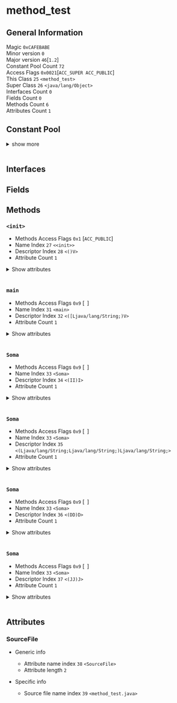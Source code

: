 # **method_test**

## **General Information**
Magic `0xCAFEBABE`  
Minor version `0`  
Major version `46`[`1.2`]  
Constant Pool Count `72`  
Access Flags `0x0021`[` ACC_SUPER ACC_PUBLIC `]  
This Class `25` `<method_test>`  
Super Class `26` `<java/lang/Object>`  
Interfaces Count `0`  
Fields Count `0`  
Methods Count `6`  
Attributes Count `1`

## **Constant Pool**  

<details>
<summary>show more</summary>  
<hr>

### [1] *CONSTANT_Methodref_info*
- Class Index `26`
- Name And Type Index `40`

### [2] *CONSTANT_Fieldref_info*
- Class Index `41`
- Class Name `<java/lang/System>`
- Name And Type Index `42`
- Name And Type `<out:Ljava/io/PrintStream;>`

### [3] *CONSTANT_Methodref_info*
- Class Index `25`
- Name And Type Index `43`

### [4] *CONSTANT_Methodref_info*
- Class Index `44`
- Name And Type Index `45`

### [5] *CONSTANT_String_info*
- String Index `46`
- String `<ab>`

### [6] *CONSTANT_String_info*
- String Index `47`
- String `<cd>`

### [7] *CONSTANT_Methodref_info*
- Class Index `25`
- Name And Type Index `48`

### [8] *CONSTANT_Methodref_info*
- Class Index `44`
- Name And Type Index `49`

### [9] *CONSTANT_Double_info*
- High Bytes `0x4041accc`
- Low Bytes `0xcccccccd`
- Double `35.35`

### [10] *Number continuation*

### [11] *CONSTANT_Double_info*
- High Bytes `0x403e5999`
- Low Bytes `0x9999999a`
- Double `30.35`

### [12] *Number continuation*

### [13] *CONSTANT_Methodref_info*
- Class Index `25`
- Name And Type Index `50`

### [14] *CONSTANT_Methodref_info*
- Class Index `44`
- Name And Type Index `51`

### [15] *CONSTANT_Long_info*
- High Bytes `0x0`
- Low Bytes `0x11e1a300`
- Long `300000000`

### [16] *Number continuation*

### [17] *CONSTANT_Long_info*
- High Bytes `0x0`
- Low Bytes `0x29b92700`
- Long `700000000`

### [18] *Number continuation*

### [19] *CONSTANT_Methodref_info*
- Class Index `25`
- Name And Type Index `52`

### [20] *CONSTANT_Methodref_info*
- Class Index `44`
- Name And Type Index `53`

### [21] *CONSTANT_Class_info*
- Name Index `54`
- Class Name `<java/lang/StringBuffer>`

### [22] *CONSTANT_Methodref_info*
- Class Index `21`
- Name And Type Index `40`

### [23] *CONSTANT_Methodref_info*
- Class Index `21`
- Name And Type Index `55`

### [24] *CONSTANT_Methodref_info*
- Class Index `21`
- Name And Type Index `56`

### [25] *CONSTANT_Class_info*
- Name Index `57`
- Class Name `<method_test>`

### [26] *CONSTANT_Class_info*
- Name Index `58`
- Class Name `<java/lang/Object>`

### [27] *CONSTANT_Utf8_info*
- Length `6`
- Bytes [ `<init>`]

### [28] *CONSTANT_Utf8_info*
- Length `3`
- Bytes [ `()V`]

### [29] *CONSTANT_Utf8_info*
- Length `4`
- Bytes [ `Code`]

### [30] *CONSTANT_Utf8_info*
- Length `15`
- Bytes [ `LineNumberTable`]

### [31] *CONSTANT_Utf8_info*
- Length `4`
- Bytes [ `main`]

### [32] *CONSTANT_Utf8_info*
- Length `22`
- Bytes [ `([Ljava/lang/String;)V`]

### [33] *CONSTANT_Utf8_info*
- Length `4`
- Bytes [ `Soma`]

### [34] *CONSTANT_Utf8_info*
- Length `5`
- Bytes [ `(II)I`]

### [35] *CONSTANT_Utf8_info*
- Length `56`
- Bytes [ `(Ljava/lang/String;Ljava/lang/String;)Ljava/lang/String;`]

### [36] *CONSTANT_Utf8_info*
- Length `5`
- Bytes [ `(DD)D`]

### [37] *CONSTANT_Utf8_info*
- Length `5`
- Bytes [ `(JJ)J`]

### [38] *CONSTANT_Utf8_info*
- Length `10`
- Bytes [ `SourceFile`]

### [39] *CONSTANT_Utf8_info*
- Length `16`
- Bytes [ `method_test.java`]

### [40] *CONSTANT_Name_and_type*
- Name Index `27`
- Descriptor Index `28`

### [41] *CONSTANT_Class_info*
- Name Index `59`
- Class Name `<java/lang/System>`

### [42] *CONSTANT_Name_and_type*
- Name Index `60`
- Descriptor Index `61`

### [43] *CONSTANT_Name_and_type*
- Name Index `33`
- Descriptor Index `34`

### [44] *CONSTANT_Class_info*
- Name Index `62`
- Class Name `<java/io/PrintStream>`

### [45] *CONSTANT_Name_and_type*
- Name Index `63`
- Descriptor Index `64`

### [46] *CONSTANT_Utf8_info*
- Length `2`
- Bytes [ `ab`]

### [47] *CONSTANT_Utf8_info*
- Length `2`
- Bytes [ `cd`]

### [48] *CONSTANT_Name_and_type*
- Name Index `33`
- Descriptor Index `35`

### [49] *CONSTANT_Name_and_type*
- Name Index `63`
- Descriptor Index `65`

### [50] *CONSTANT_Name_and_type*
- Name Index `33`
- Descriptor Index `36`

### [51] *CONSTANT_Name_and_type*
- Name Index `63`
- Descriptor Index `66`

### [52] *CONSTANT_Name_and_type*
- Name Index `33`
- Descriptor Index `37`

### [53] *CONSTANT_Name_and_type*
- Name Index `63`
- Descriptor Index `67`

### [54] *CONSTANT_Utf8_info*
- Length `22`
- Bytes [ `java/lang/StringBuffer`]

### [55] *CONSTANT_Name_and_type*
- Name Index `68`
- Descriptor Index `69`

### [56] *CONSTANT_Name_and_type*
- Name Index `70`
- Descriptor Index `71`

### [57] *CONSTANT_Utf8_info*
- Length `11`
- Bytes [ `method_test`]

### [58] *CONSTANT_Utf8_info*
- Length `16`
- Bytes [ `java/lang/Object`]

### [59] *CONSTANT_Utf8_info*
- Length `16`
- Bytes [ `java/lang/System`]

### [60] *CONSTANT_Utf8_info*
- Length `3`
- Bytes [ `out`]

### [61] *CONSTANT_Utf8_info*
- Length `21`
- Bytes [ `Ljava/io/PrintStream;`]

### [62] *CONSTANT_Utf8_info*
- Length `19`
- Bytes [ `java/io/PrintStream`]

### [63] *CONSTANT_Utf8_info*
- Length `7`
- Bytes [ `println`]

### [64] *CONSTANT_Utf8_info*
- Length `4`
- Bytes [ `(I)V`]

### [65] *CONSTANT_Utf8_info*
- Length `21`
- Bytes [ `(Ljava/lang/String;)V`]

### [66] *CONSTANT_Utf8_info*
- Length `4`
- Bytes [ `(D)V`]

### [67] *CONSTANT_Utf8_info*
- Length `4`
- Bytes [ `(J)V`]

### [68] *CONSTANT_Utf8_info*
- Length `6`
- Bytes [ `append`]

### [69] *CONSTANT_Utf8_info*
- Length `44`
- Bytes [ `(Ljava/lang/String;)Ljava/lang/StringBuffer;`]

### [70] *CONSTANT_Utf8_info*
- Length `8`
- Bytes [ `toString`]

### [71] *CONSTANT_Utf8_info*
- Length `20`
- Bytes [ `()Ljava/lang/String;`]

</details>  
<br>

## **Interfaces**


## **Fields**

## **Methods**
### `<init>` 
- Methods Access Flags `0x1` [` ACC_PUBLIC `]
- Name Index `27` `<<init>>`
- Descriptor Index `28` `<()V>`
- Attribute Count `1`
<details><summary>Show attributes</summary>

### Code
- Generic info 
  - Attribute name index `29` `<Code>`
  - Attribute length `29`

- Specific info
  - Maximum stack size `1`
  - Maximum local variables `1`
  - Code length `5`
  - TODO PRINT BYTECODES
</details><br>

### `main` 
- Methods Access Flags `0x9` [` `]
- Name Index `31` `<main>`
- Descriptor Index `32` `<([Ljava/lang/String;)V>`
- Attribute Count `1`
<details><summary>Show attributes</summary>

### Code
- Generic info 
  - Attribute name index `29` `<Code>`
  - Attribute length `95`

- Specific info
  - Maximum stack size `5`
  - Maximum local variables `1`
  - Code length `55`
  - TODO PRINT BYTECODES
</details><br>

### `Soma` 
- Methods Access Flags `0x9` [` `]
- Name Index `33` `<Soma>`
- Descriptor Index `34` `<(II)I>`
- Attribute Count `1`
<details><summary>Show attributes</summary>

### Code
- Generic info 
  - Attribute name index `29` `<Code>`
  - Attribute length `28`

- Specific info
  - Maximum stack size `2`
  - Maximum local variables `2`
  - Code length `4`
  - TODO PRINT BYTECODES
</details><br>

### `Soma` 
- Methods Access Flags `0x9` [` `]
- Name Index `33` `<Soma>`
- Descriptor Index `35` `<(Ljava/lang/String;Ljava/lang/String;)Ljava/lang/String;>`
- Attribute Count `1`
<details><summary>Show attributes</summary>

### Code
- Generic info 
  - Attribute name index `29` `<Code>`
  - Attribute length `43`

- Specific info
  - Maximum stack size `2`
  - Maximum local variables `2`
  - Code length `19`
  - TODO PRINT BYTECODES
</details><br>

### `Soma` 
- Methods Access Flags `0x9` [` `]
- Name Index `33` `<Soma>`
- Descriptor Index `36` `<(DD)D>`
- Attribute Count `1`
<details><summary>Show attributes</summary>

### Code
- Generic info 
  - Attribute name index `29` `<Code>`
  - Attribute length `28`

- Specific info
  - Maximum stack size `4`
  - Maximum local variables `4`
  - Code length `4`
  - TODO PRINT BYTECODES
</details><br>

### `Soma` 
- Methods Access Flags `0x9` [` `]
- Name Index `33` `<Soma>`
- Descriptor Index `37` `<(JJ)J>`
- Attribute Count `1`
<details><summary>Show attributes</summary>

### Code
- Generic info 
  - Attribute name index `29` `<Code>`
  - Attribute length `28`

- Specific info
  - Maximum stack size `4`
  - Maximum local variables `4`
  - Code length `4`
  - TODO PRINT BYTECODES
</details><br>


## **Attributes**
### SourceFile
- Generic info 
  - Attribute name index `38` `<SourceFile>`
  - Attribute length `2`

- Specific info
  - Source file name index `39` `<method_test.java>`


